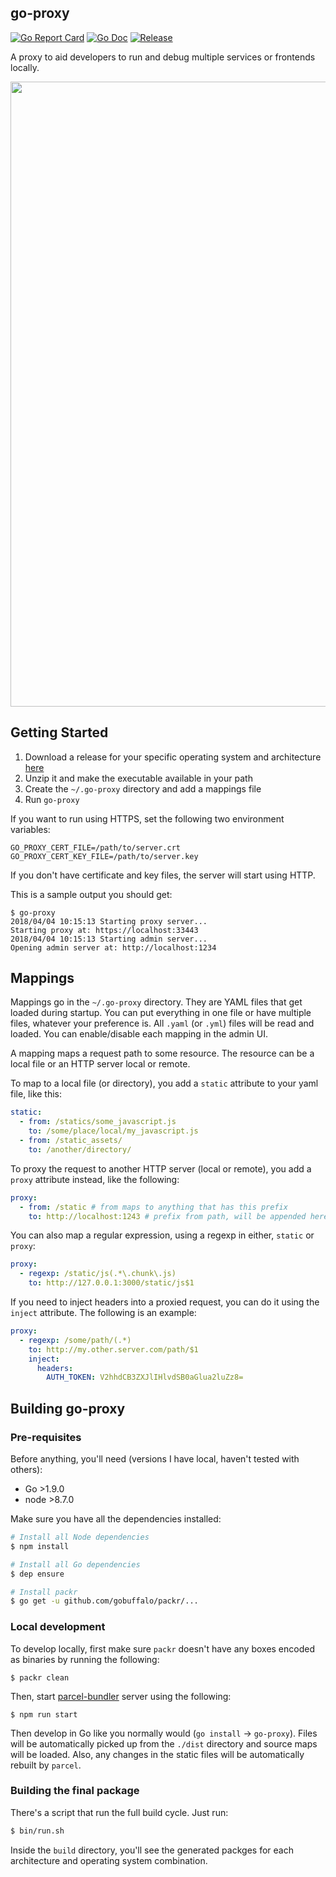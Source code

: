 ## go-proxy

[![Go Report Card](https://goreportcard.com/badge/github.com/visola/go-proxy)](https://goreportcard.com/report/github.com/visola/go-proxy)
[![Go Doc](https://img.shields.io/badge/godoc-reference-blue.svg?style=flat-square)](http://godoc.org/github.com/visola/go-proxy)
[![Release](https://img.shields.io/github/release/visola/go-proxy.svg?style=flat-square)](https://github.com/visola/go-proxy/releases/latest)

A proxy to aid developers to run and debug multiple services or frontends locally.

<p style="text-align:center">
  <img width="1000px" src="doc/go-proxy-demo.gif" />
</p>


## Getting Started

1. Download a release for your specific operating system and architecture [here](https://github.com/visola/go-proxy/releases)
2. Unzip it and make the executable available in your path
3. Create the `~/.go-proxy` directory and add a mappings file
4. Run `go-proxy`

If you want to run using HTTPS, set the following two environment variables:

```
GO_PROXY_CERT_FILE=/path/to/server.crt
GO_PROXY_CERT_KEY_FILE=/path/to/server.key
```

If you don't have certificate and key files, the server will start using HTTP.

This is a sample output you should get:

```
$ go-proxy
2018/04/04 10:15:13 Starting proxy server...
Starting proxy at: https://localhost:33443
2018/04/04 10:15:13 Starting admin server...
Opening admin server at: http://localhost:1234
```

## Mappings

Mappings go in the `~/.go-proxy` directory. They are YAML files that get loaded during startup. You can put everything in one file or have multiple files, whatever your preference is. All `.yaml` (or `.yml`) files will be read and loaded. You can enable/disable each mapping in the admin UI.

A mapping maps a request path to some resource. The resource can be a local file or an HTTP server local or remote.

To map to a local file (or directory), you add a `static` attribute to your yaml file, like this:

```yaml
static:
  - from: /statics/some_javascript.js
    to: /some/place/local/my_javascript.js
  - from: /static_assets/
    to: /another/directory/
```

To proxy the request to another HTTP server (local or remote), you add a `proxy` attribute instead, like the following:

```yaml
proxy:
  - from: /static # from maps to anything that has this prefix
    to: http://localhost:1243 # prefix from path, will be appended here
```

You can also map a regular expression, using a regexp in either, `static` or `proxy`:

```yaml
proxy:
  - regexp: /static/js(.*\.chunk\.js)
    to: http://127.0.0.1:3000/static/js$1
```

If you need to inject headers into a proxied request, you can do it using the `inject` attribute. The following is an example:

```yaml
proxy:
  - regexp: /some/path/(.*)
    to: http://my.other.server.com/path/$1
    inject:
      headers:
        AUTH_TOKEN: V2hhdCB3ZXJlIHlvdSB0aGlua2luZz8=
```

## Building go-proxy

### Pre-requisites

Before anything, you'll need (versions I have local, haven't tested with others):
- Go >1.9.0
- node >8.7.0

Make sure you have all the dependencies installed:

```bash
# Install all Node dependencies
$ npm install

# Install all Go dependencies
$ dep ensure

# Install packr
$ go get -u github.com/gobuffalo/packr/...
```

### Local development

To develop locally, first make sure `packr` doesn't have any boxes encoded as binaries by running the following:

```
$ packr clean
```

Then, start [parcel-bundler](https://parceljs.org/) server using the following:

```
$ npm run start
```

Then develop in Go like you normally would (`go install` -> `go-proxy`). Files will be automatically picked up from the `./dist` directory  and source maps will be loaded. Also, any changes in the static files will be automatically rebuilt by `parcel`.

### Building the final package

There's a script that run the full build cycle. Just run:

```bash
$ bin/run.sh
```

Inside the `build` directory, you'll see the generated packges for each architecture and operating system combination.
